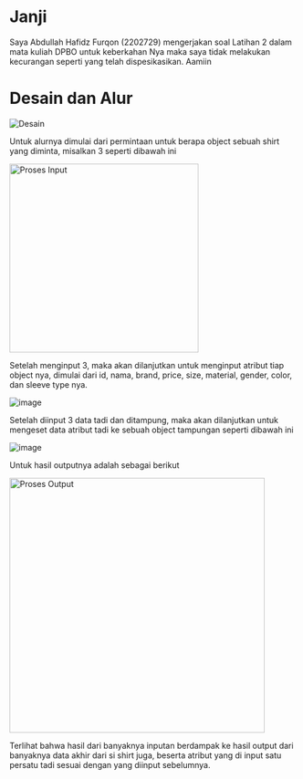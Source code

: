 # Janji
Saya Abdullah Hafidz Furqon (2202729) mengerjakan soal Latihan 2 dalam mata kuliah DPBO untuk keberkahan Nya maka saya tidak melakukan kecurangan seperti yang telah dispesikasikan. Aamiin

# Desain dan Alur
![Desain](https://github.com/hafidzf25/LP2DPBO2024C2/assets/117885795/774b2e29-be03-4def-9332-954d924c96ec)

Untuk alurnya dimulai dari permintaan untuk berapa object sebuah shirt yang diminta, misalkan 3 seperti dibawah ini

<img width="331" alt="Proses Input" src="https://github.com/hafidzf25/LP2DPBO2024C2/assets/117885795/b8bbe26d-7e5a-453a-a017-0f466e73e1de">

Setelah menginput 3, maka akan dilanjutkan untuk menginput atribut tiap object nya, dimulai dari id, nama, brand, price, size, material, gender, color, dan sleeve type nya.

![image](https://github.com/hafidzf25/LP2DPBO2024C2/assets/117885795/856882f4-4afb-431e-bc50-0d07cfa638d4)


Setelah diinput 3 data tadi dan ditampung, maka akan dilanjutkan untuk mengeset data atribut tadi ke sebuah object tampungan seperti dibawah ini

![image](https://github.com/hafidzf25/LP2DPBO2024C2/assets/117885795/3605d52b-fe4b-42a0-9876-3fa0bb4376d1)

Untuk hasil outputnya adalah sebagai berikut

<img width="447" alt="Proses Output" src="https://github.com/hafidzf25/LP2DPBO2024C2/assets/117885795/efb06e94-74a6-4bb2-b04c-94c609f742d3">

Terlihat bahwa hasil dari banyaknya inputan berdampak ke hasil output dari banyaknya data akhir dari si shirt juga, beserta atribut yang di input satu persatu tadi sesuai dengan yang diinput sebelumnya.
